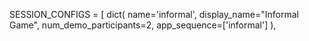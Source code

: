 SESSION_CONFIGS = [
dict(
name='informal',
display_name="Informal Game",
num_demo_participants=2,
app_sequence=['informal']
),
